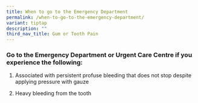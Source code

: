```yaml
---
title: When to go to the Emergency Department
permalink: /when-to-go-to-the-emergency-department/
variant: tiptap
description: ""
third_nav_title: Gum or Tooth Pain
---
```

<h3>Go to the Emergency Department or Urgent Care Centre if you experience the following:</h3>
<ol data-tight="true" class="tight">
<li>
<p>Associated with persistent profuse bleeding that does not stop despite
applying pressure with gauze</p>
</li>
<li>
<p>Heavy bleeding from the tooth</p>
</li>
</ol>
<p></p>